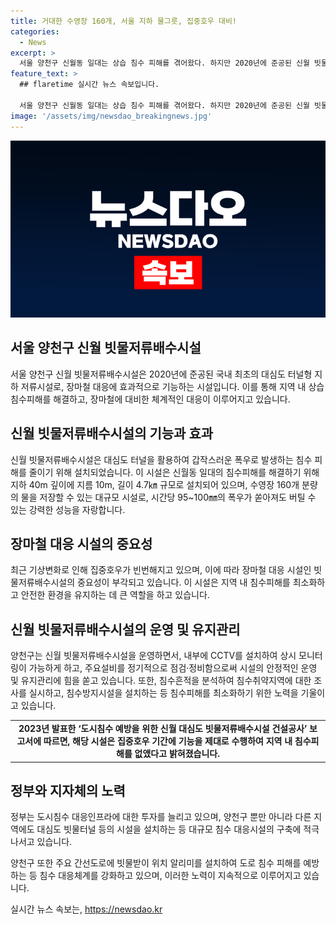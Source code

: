 ```yaml
---
title: 거대한 수영장 160개, 서울 지하 물그릇, 집중호우 대비!
categories:
  - News
excerpt: >
  서울 양천구 신월동 일대는 상습 침수 피해를 겪어왔다. 하지만 2020년에 준공된 신월 빗물저류배수시설은 지하 40m 깊이에 지름 10m, 길이 4.7㎞의 대심도 터널형 지하 저류시설로, 기록적인 폭우가 내렸을 때도 침수피해를 방지한다. 국내 최초의 대심도 터널형 지하 저류시설로, 폭우 시 95~100㎜의 비에도 버틸 수 있을 정도의 규모이며, 한국수자원학회의 보고서에 따르면 침수피해가 없었던 것으로 나타났다.  각종 장마 대응 시스템과 함께 대심도 터널 내부에 상시 모니터링이 가능한 적외선 폐쇄회로 TV(CCTV) 4대를 설치하고, 침수방지시설을 설치하는 등 대책을 마련하고 있다. 추가적으로 정부는 올해 하수관로정비 등 도시침수 대응인프라에 3275억원을 투자할 계획이며, 대규모 침수 대응시설 설치를 추진 중이다.
feature_text: >
  ## flaretime 실시간 뉴스 속보입니다.

  서울 양천구 신월동 일대는 상습 침수 피해를 겪어왔다. 하지만 2020년에 준공된 신월 빗물저류배수시설은 지하 40m 깊이에 지름 10m, 길이 4.7㎞의 대심도 터널형 지하 저류시설로, 기록적인 폭우가 내렸을 때도 침수피해를 방지한다. 국내 최초의 대심도 터널형 지하 저류시설로, 폭우 시 95~100㎜의 비에도 버틸 수 있을 정도의 규모이며, 한국수자원학회의 보고서에 따르면 침수피해가 없었던 것으로 나타났다.  각종 장마 대응 시스템과 함께 대심도 터널 내부에 상시 모니터링이 가능한 적외선 폐쇄회로 TV(CCTV) 4대를 설치하고, 침수방지시설을 설치하는 등 대책을 마련하고 있다. 추가적으로 정부는 올해 하수관로정비 등 도시침수 대응인프라에 3275억원을 투자할 계획이며, 대규모 침수 대응시설 설치를 추진 중이다.
image: '/assets/img/newsdao_breakingnews.jpg'
---
```


<p><img src="/assets/img/newsdao_breakingnews.jpg" alt="flaretime 속보" /></p>

<h2 data-ke-size="size26">서울 양천구 신월 빗물저류배수시설</h2>

<p data-ke-size="size16">서울 양천구 신월 빗물저류배수시설은 2020년에 준공된 국내 최초의 대심도 터널형 지하 저류시설로, 장마철 대응에 효과적으로 기능하는 시설입니다. 이를 통해 지역 내 상습 침수피해를 해결하고, 장마철에 대비한 체계적인 대응이 이루어지고 있습니다.</p>

<h2 data-ke-size="size26">신월 빗물저류배수시설의 기능과 효과</h2>

<p data-ke-size="size16">신월 빗물저류배수시설은 대심도 터널을 활용하여 갑작스러운 폭우로 발생하는 침수 피해를 줄이기 위해 설치되었습니다. 이 시설은 신월동 일대의 침수피해를 해결하기 위해 지하 40m 깊이에 지름 10m, 길이 4.7㎞ 규모로 설치되어 있으며, 수영장 160개 분량의 물을 저장할 수 있는 대규모 시설로, 시간당 95~100㎜의 폭우가 쏟아져도 버틸 수 있는 강력한 성능을 자랑합니다.</p>

<h2 data-ke-size="size26">장마철 대응 시설의 중요성</h2>

<p data-ke-size="size16">최근 기상변화로 인해 집중호우가 빈번해지고 있으며, 이에 따라 장마철 대응 시설인 빗물저류배수시설의 중요성이 부각되고 있습니다. 이 시설은 지역 내 침수피해를 최소화하고 안전한 환경을 유지하는 데 큰 역할을 하고 있습니다.</p>

<h2 data-ke-size="size26">신월 빗물저류배수시설의 운영 및 유지관리</h2>

<p data-ke-size="size16">양천구는 신월 빗물저류배수시설을 운영하면서, 내부에 CCTV를 설치하여 상시 모니터링이 가능하게 하고, 주요설비를 정기적으로 점검·정비함으로써 시설의 안정적인 운영 및 유지관리에 힘을 쏟고 있습니다. 또한, 침수흔적을 분석하여 침수취약지역에 대한 조사를 실시하고, 침수방지시설을 설치하는 등 침수피해를 최소화하기 위한 노력을 기울이고 있습니다.</p>

<table>
  <tr>
    <td style="text-align: center; height: 17px;"><b>2023년 발표한 ‘도시침수 예방을 위한 신월 대심도 빗물저류배수시설 건설공사’ 보고서에 따르면, 해당 시설은 집중호우 기간에 기능을 제대로 수행하여 지역 내 침수피해를 없앴다고 밝혀졌습니다.</b></td>
  </tr>
</table>

<h2 data-ke-size="size26">정부와 지자체의 노력</h2>

<p data-ke-size="size16">정부는 도시침수 대응인프라에 대한 투자를 늘리고 있으며, 양천구 뿐만 아니라 다른 지역에도 대심도 빗물터널 등의 시설을 설치하는 등 대규모 침수 대응시설의 구축에 적극 나서고 있습니다.</p>

<p data-ke-size="size16">양천구 또한 주요 간선도로에 빗물받이 위치 알리미를 설치하여 도로 침수 피해를 예방하는 등 침수 대응체계를 강화하고 있으며, 이러한 노력이 지속적으로 이루어지고 있습니다.</p>
실시간 뉴스 속보는, <a href="https://newsdao.kr" rel="dofollow">https://newsdao.kr</a>


